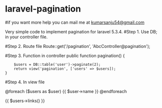 # laravel-pagination 

#if you want more help you can mail me at kumarsanju54@gmail.com

Very simple code to implement pagination for laravel 5.3.4.
#Step 1. Use DB;  in your controller file.

#Step 2. Route file
Route::get('/pagination', 'AbcController@pagination');

#Step 3.  Function in controller
public function pagination()
	{
			

		$users = DB::table('user')->paginate(2);
        return view('pagination', ['users' => $users]);
	}

#Step 4. In view file
<div class="container">
    @foreach ($users as $user)
        {{ $user->name }}
    @endforeach
</div>

{{ $users->links() }}
